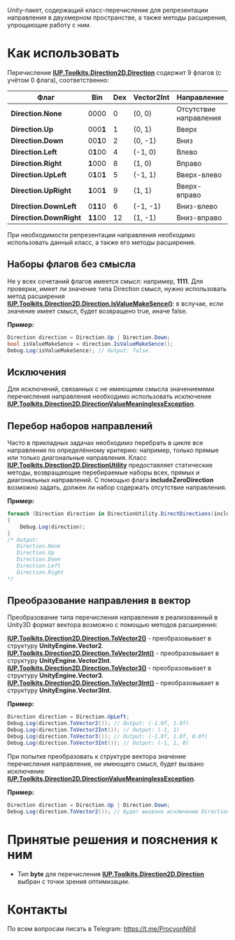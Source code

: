 Unity-пакет, содержащий класс-перечисление для репрезентации направления в двухмерном пространстве, а также методы расширения, упрощающие работу с ним.

# Как использовать
Перечисление **[IUP.Toolkits.Direction2D.Direction](https://github.com/Post-Enot/direction-2d/blob/main/Direction%202D/Runtime/Direction.cs#L9)** содержит 9 флагов (с учётом 0 флага), соответственно:

| Флаг                    | Bin          | Dex | Vector2Int | Направление            |
|-------------------------|--------------|-----|------------|------------------------|
| **Direction.None**      | 0000         | 0   | (0, 0)     | Отсутствие направления |
| **Direction.Up**        | 000**1**     | 1   | (0, 1)     | Вверх                  |
| **Direction.Down**      | 00**1**0     | 2   | (0, -1)    | Вниз                   |
| **Direction.Left**      | 0**1**00     | 4   | (-1, 0)    | Влево                  |
| **Direction.Right**     | **1**000     | 8   | (1, 0)     | Вправо                 |
| **Direction.UpLeft**    | 0**1**0**1** | 5   | (-1, 1)    | Вверх-влево            |
| **Direction.UpRight**   | **1**00**1** | 9   | (1, 1)     | Вверх-вправо           |
| **Direction.DownLeft**  | 0**11**0     | 6   | (-1, -1)   | Вниз-влево             |
| **Direction.DownRight** | **11**00     | 12  | (1, -1)    | Вниз-вправо            |

При необходимости репрезентации направления необходимо использовать данный класс, а также его методы расширения.

## Наборы флагов без смысла

Не у всех сочетаний флагов имеется смысл: например, 
**1111**. Для проверки, имеет ли значение типа Direction смысл, нужно использовать метод расширения
**[IUP.Toolkits.Direction2D.Direction.IsValueMakeSence()](https://github.com/Post-Enot/direction-2d/blob/main/Direction%202D/Runtime/DirectionExtension.cs#L103)**: в 
вслучае, если значение имеет смысл, будет возвращено true, иначе false.

**Пример:**

```c#
Direction direction = Direction.Up | Direction.Down;
bool isValueMakeSence = direction.IsValueMakeSence();
Debug.Log(isValueMakeSence); // Output: false.
```

## Исключения

Для исключений, связанных с не имеющими смысла значениемями перечисления направления необходимо использовать исключение 
**[IUP.Toolkits.Direction2D.DirectionValueMeaninglessException](https://github.com/Post-Enot/direction-2d/blob/main/Direction%202D/Runtime/DirectionValueMeaninglessException.cs#L8)**.

## Перебор наборов направлений

Часто в прикладных задачах необходимо перебрать в цикле все направления по определённому критерию: например, только прямые или только диагональные направления. 
Класс **[IUP.Toolkits.Direction2D.DirectionUtility](https://github.com/Post-Enot/direction-2d/blob/main/Direction%202D/Runtime/DirectionUtility.cs#L8)** предоставляет 
статические методы, возвращающие перебираемые наборы всех, прямых и диагональных направлений. С помощью флага **includeZeroDirection** возможно задать, должен ли 
набор содержать отсутствие направления.

**Пример:**

```c#
foreach (Direction direction in DirectionUtility.DirectDirections(includeZeroDirection: true))
{
    Debug.Log(direction);
}
/* Output:
   Direction.None
   Direction.Up
   Direction.Down
   Direction.Left
   Direction.Right
*/
```

## Преобразование направления в вектор

Преобразование типа перечисления направления в реализованный в Unity3D формат вектора возможно с помощью методов расширения:  

**[IUP.Toolkits.Direction2D.Direction.ToVector2()](https://github.com/Post-Enot/direction-2d/blob/main/Direction%202D/Runtime/DirectionExtension.cs#L16)** - преобразовывает в структуру **UnityEngine.Vector2**.  
**[IUP.Toolkits.Direction2D.Direction.ToVector2Int()](https://github.com/Post-Enot/direction-2d/blob/main/Direction%202D/Runtime/DirectionExtension.cs#L38)** - преобразовывает в структуру **UnityEngine.Vector2Int**.  
**[IUP.Toolkits.Direction2D.Direction.ToVector3()](https://github.com/Post-Enot/direction-2d/blob/main/Direction%202D/Runtime/DirectionExtension.cs#L60)** - преобразовывает в структуру **UnityEngine.Vector3**.  
**[IUP.Toolkits.Direction2D.Direction.ToVector3Int()](https://github.com/Post-Enot/direction-2d/blob/main/Direction%202D/Runtime/DirectionExtension.cs#L82)** - преобразовывает в структуру **UnityEngine.Vector3Int**.

**Пример:**

```c#
Direction direction = Direction.UpLeft;
Debug.Log(direction.ToVector2()); // Output: (-1.0f, 1.0f)
Debug.Log(direction.ToVector2Int()); // Output: (-1, 1)
Debug.Log(direction.ToVector3()); // Output: (-1.0f, 1.0f, 0.0f)
Debug.Log(direction.ToVector3Int()); // Output: (-1, 1, 0)
```

При попытке преобразовать к структуре вектора значение перечисления направления, не имеющего смысл, будет вызвано исключение 
**[IUP.Toolkits.Direction2D.DirectionValueMeaninglessException](https://github.com/Post-Enot/direction-2d/blob/main/Direction%202D/Runtime/DirectionValueMeaninglessException.cs#L8)**.

**Пример:**

```c#
Direction direction = Direction.Up | Direction.Down;
Debug.Log(direction.ToVector2()); // Будет вызвано исключение DirectionValueMeaninglessException
```

# Принятые решения и пояснения к ним
 * Тип **byte** для перечисления **[IUP.Toolkits.Direction2D.Direction](https://github.com/Post-Enot/direction-2d/blob/main/Direction%202D/Runtime/Direction.cs#L9)** выбран с точки зрения оптимизации.

# Контакты
По всем вопросам писать в Telegram: https://t.me/ProcyonNihil
